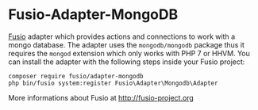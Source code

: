 Fusio-Adapter-MongoDB
=====

[Fusio] adapter which provides actions and connections to work with a mongo 
database. The adapter uses the `mongodb/mongodb` package thus it requires the 
`mongod` extension which only works with PHP 7 or HHVM. You can install the 
adapter with the following steps inside your Fusio project:

    composer require fusio/adapter-mongodb
    php bin/fusio system:register Fusio\Adapter\Mongodb\Adapter

More informations about Fusio at http://fusio-project.org

[Fusio]: http://demo.fusio-project.org/